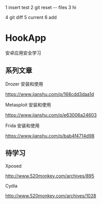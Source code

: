 1 insert test
2 git reset -- files
3 hi

4 git diff
5 current
6 add

# HookApp

安卓应用安全学习

## 系列文章

Drozer 安装和使用

https://www.jianshu.com/p/168cdd3daa1d



Metasploit 安装和使用

https://www.jianshu.com/p/e63006a24603


Frida 安装和使用

https://www.jianshu.com/p/bab4f4714d98


## 待学习

Xposed 

http://www.520monkey.com/archives/895

Cydia

http://www.520monkey.com/archives/1028
